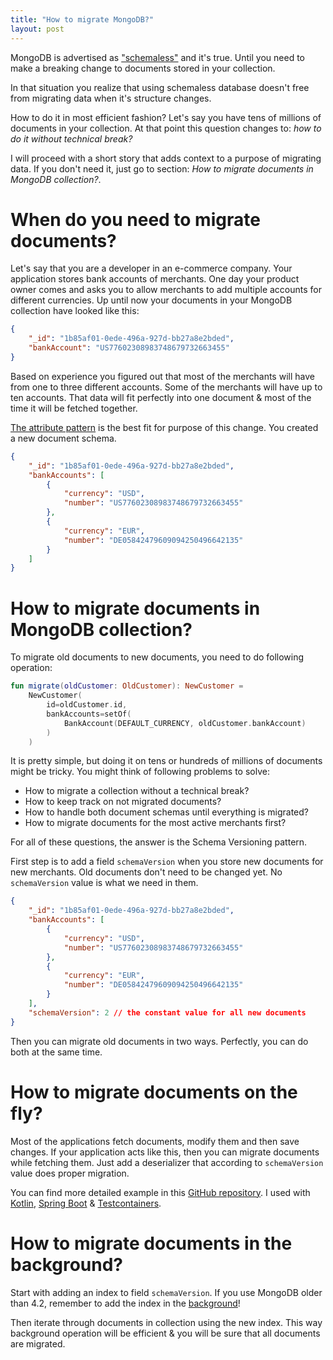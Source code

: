 ```yaml
---
title: "How to migrate MongoDB?"
layout: post
---
```


MongoDB is advertised as ["schemaless"] and it's true. Until
you need to make a breaking change to documents stored 
in your collection.

In that situation you realize that using schemaless database 
doesn't free from migrating data when it's structure changes.

How to do it in most efficient fashion? Let's say you have
tens of millions of documents in your collection. At that point this question changes to: *how to do it without technical break?*

I will proceed with a short story that adds context
to a purpose of migrating data. If you don't need it, just go to
section: *How to migrate documents in MongoDB collection?*.

# When do you need to migrate documents?

Let's say that you are a developer in an e-commerce company.
Your application stores bank accounts of merchants. One day
your product owner comes and asks you to allow merchants to add
multiple accounts for different currencies. Up until now your
documents in your MongoDB collection have looked like this:

```json
{
    "_id": "1b85af01-0ede-496a-927d-bb27a8e2bded",
    "bankAccount": "US77602308983748679732663455"
}
```

Based on experience you figured out that most of the merchants
will have from one to three different accounts. Some of the merchants
will have up to ten accounts. That data will fit perfectly into one
document & most of the time it will be fetched together.

[The attribute pattern] is the best fit for purpose of this change.
You created a new document schema.

```json
{
    "_id": "1b85af01-0ede-496a-927d-bb27a8e2bded",
    "bankAccounts": [
        {
            "currency": "USD",
            "number": "US77602308983748679732663455"
        },
        {
            "currency": "EUR",
            "number": "DE05842479609094250496642135"
        }
    ]
}
```

# How to migrate documents in MongoDB collection?

To migrate old documents to new documents, you need to do following
operation:

```kotlin
fun migrate(oldCustomer: OldCustomer): NewCustomer =
    NewCustomer(
        id=oldCustomer.id,
        bankAccounts=setOf(
            BankAccount(DEFAULT_CURRENCY, oldCustomer.bankAccount)
        )
    )
```

It is pretty simple, but doing it on tens or hundreds of millions 
of documents might be tricky. You might think of following problems to solve:

- How to migrate a collection without a technical break?
- How to keep track on not migrated documents?
- How to handle both document schemas until everything is migrated?
- How to migrate documents for the most active merchants first?

For all of these questions, the answer is the Schema Versioning pattern.

First step is to add a field `schemaVersion` when you store new documents for new merchants.
Old documents don't need to be changed yet. No `schemaVersion` value 
is what we need in them.

```json
{
    "_id": "1b85af01-0ede-496a-927d-bb27a8e2bded",
    "bankAccounts": [
        {
            "currency": "USD",
            "number": "US77602308983748679732663455"
        },
        {
            "currency": "EUR",
            "number": "DE05842479609094250496642135"
        }
    ],
    "schemaVersion": 2 // the constant value for all new documents
}
```

Then you can migrate old documents in two ways. Perfectly, you
can do both at the same time.

# How to migrate documents on the fly?

Most of the applications fetch documents, modify them and then save
changes. If your application acts like this, then you can migrate
documents while fetching them. Just add a deserializer that
according to `schemaVersion` value does proper migration.

You can find more detailed example in this [GitHub repository]. I used with [Kotlin], [Spring Boot] & [Testcontainers].

# How to migrate documents in the background?

Start with adding an index to field `schemaVersion`. If you use MongoDB older than 4.2, remember
to add the index in the [background]! 

Then iterate through documents in collection using the new index.
This way background operation will be efficient & you will be
sure that all documents are migrated.

["schemaless"]: https://www.mongodb.com/unstructured-data/schemaless
[GitHub repository]: https://github.com/wpanas/migrate-mongo
[The attribute pattern]: https://www.mongodb.com/blog/post/building-with-patterns-the-attribute-pattern
[background]: https://docs.mongodb.com/manual/reference/method/db.collection.createIndex/#options-for-all-index-types
[GitHub repository]: https://example.com
[Kotlin]: https://kotlinlang.org/
[Spring Boot]: https://spring.io/projects/spring-boot
[Testcontainers]: https://www.testcontainers.org/